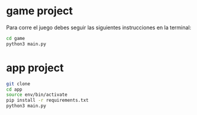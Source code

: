 # game project


Para corre el juego debes seguir las siguientes instrucciones en la terminal:

```sh
cd game
python3 main.py
```

# app project

```sh
git clone 
cd app
source env/bin/activate
pip install -r requirements.txt
python3 main.py
```